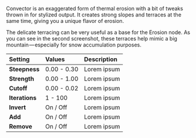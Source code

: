 Convector is an exaggerated form of thermal erosion with a bit of tweaks thrown in for stylized output. It creates strong slopes and terraces at the same time, giving you a unique flavor of erosion.

The delicate terracing can be very useful as a base for the Erosion node. As you can see in the second screenshot, these terraces help mimic a big mountain — especially for snow accumulation purposes.


| Setting        | Values      | Description |
| :------------- | :---------- | :---------- |
| **Steepness**  | 0.00 - 0.30 | Lorem ipsum |
| **Strength**   | 0.00 - 1.00 | Lorem ipsum |
| **Cutoff**     | 0.00 - 0.02 | Lorem ipsum |
| **Iterations** | 1 - 100     | Lorem ipsum |
| **Invert**     | On / Off    | Lorem ipsum |
| **Add**        | On / Off    | Lorem ipsum |
| **Remove**     | On / Off    | Lorem ipsum |
